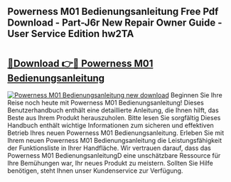 ## Powerness M01 Bedienungsanleitung Free Pdf Download - Part-J6r New Repair Owner Guide - User Service Edition hw2TA

# <h2><a href="http://df0kuk.blite.top/?on=Powerness+M01+Bedienungsanleitung">🔗Download 👉🔴 Powerness M01 Bedienungsanleitung</a></h2>

[![Powerness M01 Bedienungsanleitung new download](https://i.imgur.com/lujVjoI.png)](http://df0kuk.blite.top/?on=Powerness+M01+Bedienungsanleitung)
Beginnen Sie Ihre Reise noch heute mit Powerness M01 Bedienungsanleitung! Dieses Benutzerhandbuch enthält eine detaillierte Anleitung, die Ihnen hilft, das Beste aus Ihrem Produkt herauszuholen. Bitte lesen Sie sorgfältig Dieses Handbuch enthält wichtige Informationen zum sicheren und effektiven Betrieb Ihres neuen Powerness M01 Bedienungsanleitung. Erleben Sie mit Ihrem neuen Powerness M01 Bedienungsanleitung die Leistungsfähigkeit der Funktionsliste in Ihrer Handfläche. Wir vertrauen darauf, dass das Powerness M01 BedienungsanleitungD eine unschätzbare Ressource für Ihre Bemühungen war, Ihr neues Produkt zu meistern. Sollten Sie Hilfe benötigen, steht Ihnen unser Kundenservice zur Verfügung.
